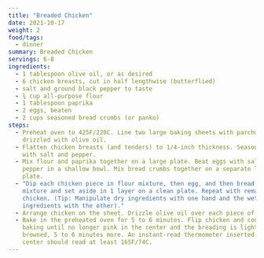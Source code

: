 ```yaml
---
title: "Breaded Chicken"
date: 2021-10-17
weight: 2
food/tags:
  - dinner
summary: Breaded Chicken
servings: 6-8
ingredients:
  - 1 tablespoon olive oil, or as desired
  - 6 chicken breasts, cut in half lengthwise (butterflied)
  - salt and ground black pepper to taste
  - ¾ cup all-purpose flour
  - 1 tablespoon paprika
  - 2 eggs, beaten
  - 2 cups seasoned bread crumbs (or panko)
steps:
  - Preheat oven to 425F/220C. Line two large baking sheets with parchment paper
    drizzled with olive oil.
  - Flatten chicken breasts (and tenders) to 1/4-inch thickness. Season chicken
    with salt and pepper.
  - Mix flour and paprika together on a large plate. Beat eggs with salt and
    pepper in a shallow bowl. Mix bread crumbs together on a separate large
    plate.
  - "Dip each chicken piece in flour mixture, then egg, and then bread crumbs
    mixture and set aside in 1 layer on a clean plate. Repeat with remaining
    chicken. (Tip: Manipulate dry ingredients with one hand and the wet
    ingredients with the other)."
  - Arrange chicken on the sheet. Drizzle olive oil over each piece of chicken.
  - Bake in the preheated oven for 5 to 6 minutes. Flip chicken and continue
    baking until no longer pink in the center and the breading is lightly
    browned, 5 to 6 minutes more. An instant-read thermometer inserted into the
    center should read at least 165F/74C.
---
```

